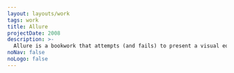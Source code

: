 ```yaml
---
layout: layouts/work
tags: work
title: Allure
projectDate: 2008
description: >-
  Allure is a bookwork that attempts (and fails) to present a visual equivalent to the disparate and seemingly random assemblage of cultural, familial and psychological elements that make up just one aspect (desire) of an ultimately indefinable self. The book contains 56 images in total grouped in chapters whose titles include Memory, Books, Family, Camera, Pornography, Machine and Sculpture.
noNav: false
noLogo: false
---
```

